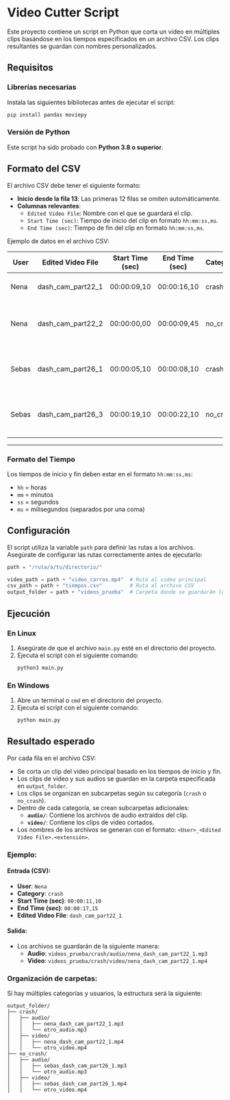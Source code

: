 # Video Cutter Script

Este proyecto contiene un script en Python que corta un video en múltiples clips basándose en los tiempos especificados en un archivo CSV. Los clips resultantes se guardan con nombres personalizados.

## Requisitos

### Librerías necesarias
Instala las siguientes bibliotecas antes de ejecutar el script:

```bash
pip install pandas moviepy
```

### Versión de Python
Este script ha sido probado con **Python 3.8 o superior**.

## Formato del CSV

El archivo CSV debe tener el siguiente formato:
- **Inicio desde la fila 13**: Las primeras 12 filas se omiten automáticamente.
- **Columnas relevantes**:
  - `Edited Video File`: Nombre con el que se guardará el clip.
  - `Start Time (sec)`: Tiempo de inicio del clip en formato `hh:mm:ss,ms`.
  - `End Time (sec)`: Tiempo de fin del clip en formato `hh:mm:ss,ms`.

Ejemplo de datos en el archivo CSV:

| User   | Edited Video File | Start Time (sec) | End Time (sec) | Category  | Notes                                           |
|--------|-------------------|------------------|----------------|-----------|------------------------------------------------|
| Nena   | dash_cam_part22_1 | 00:00:09,10      | 00:00:16,10    | crash     | Al menos chocaron 3 de 5 carros                |
| Nena   | dash_cam_part22_2 | 00:00:00,00      | 00:00:09,45    | no_crash  | Daños mínimos, nadie necesitó ambulancia       |
| Sebas  | dash_cam_part26_1 | 00:00:05,10      | 00:00:08,10    | crash     | Por lo menos 2 vehículos fueron afectados      |
| Sebas  | dash_cam_part26_3 | 00:00:19,10      | 00:00:22,10    | no_crash  | SUV pasó en rojo, chocó contra un camión       |

---
### Formato del Tiempo
Los tiempos de inicio y fin deben estar en el formato `hh:mm:ss,ms`:
- `hh` = horas
- `mm` = minutos
- `ss` = segundos
- `ms` = milisegundos (separados por una coma)

## Configuración

El script utiliza la variable `path` para definir las rutas a los archivos. Asegúrate de configurar las rutas correctamente antes de ejecutarlo:

```python
path = "/ruta/a/tu/directorio/"

video_path = path + "video_carros.mp4"  # Ruta al video principal
csv_path = path + "tiempos.csv"         # Ruta al archivo CSV
output_folder = path + "videos_prueba"  # Carpeta donde se guardarán los clips
```

## Ejecución

### En Linux
1. Asegúrate de que el archivo `main.py` esté en el directorio del proyecto.
2. Ejecuta el script con el siguiente comando:
   ```bash
   python3 main.py
   ```

### En Windows
1. Abre un terminal o `cmd` en el directorio del proyecto.
2. Ejecuta el script con el siguiente comando:
   ```bash
   python main.py
   ```

## Resultado esperado

Por cada fila en el archivo CSV:
- Se corta un clip del video principal basado en los tiempos de inicio y fin.
- Los clips de video y sus audios se guardan en la carpeta especificada en `output_folder`.
- Los clips se organizan en subcarpetas según su categoría (`crash` o `no_crash`).
- Dentro de cada categoría, se crean subcarpetas adicionales:
  - **`audio/`**: Contiene los archivos de audio extraídos del clip.
  - **`video/`**: Contiene los clips de video cortados.
- Los nombres de los archivos se generan con el formato: `<User>_<Edited Video File>.<extensión>`.

### Ejemplo:
#### Entrada (CSV):
- **User**: `Nena`
- **Category**: `crash`
- **Start Time (sec)**: `00:00:11,10`
- **End Time (sec)**: `00:00:17,15`
- **Edited Video File**: `dash_cam_part22_1`

#### Salida:
- Los archivos se guardarán de la siguiente manera:
  - **Audio**: `videos_prueba/crash/audio/nena_dash_cam_part22_1.mp3`
  - **Video**: `videos_prueba/crash/video/nena_dash_cam_part22_1.mp4`

### Organización de carpetas:
Si hay múltiples categorías y usuarios, la estructura será la siguiente:
```
output_folder/
├── crash/
│   ├── audio/
│   │   ├── nena_dash_cam_part22_1.mp3
│   │   └── otro_audio.mp3
│   ├── video/
│   │   ├── nena_dash_cam_part22_1.mp4
│   │   └── otro_video.mp4
├── no_crash/
│   ├── audio/
│   │   ├── sebas_dash_cam_part26_1.mp3
│   │   └── otro_audio.mp3
│   ├── video/
│   │   ├── sebas_dash_cam_part26_1.mp4
│   │   └── otro_video.mp4
```

